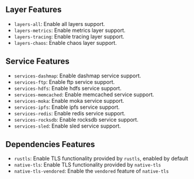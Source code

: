 ## Layer Features

- `layers-all`: Enable all layers support.
- `layers-metrics`: Enable metrics layer support.
- `layers-tracing`: Enable tracing layer support.
- `layers-chaos`: Enable chaos layer support.

## Service Features

- `services-dashmap`: Enable dashmap service support.
- `services-ftp`: Enable ftp service support.
- `services-hdfs`: Enable hdfs service support.
- `services-memcached`: Enable memcached service support.
- `services-moka`: Enable moka service support.
- `services-ipfs`: Enable ipfs service support.
- `services-redis`: Enable redis service support.
- `services-rocksdb`: Enable rocksdb service support.
- `services-sled`: Enable sled service support.

## Dependencies Features

- `rustls`: Enable TLS functionality provided by `rustls`, enabled by default
- `native-tls`: Enable TLS functionality provided by `native-tls`
- `native-tls-vendored`: Enable the `vendored` feature of `native-tls`
